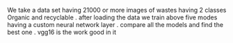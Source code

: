 We take a data set having 21000 or more images of wastes having 2 classes Organic and recyclable .
after loading the data we train above five modes having a custom neural network layer .
compare all the models and find the best one . 
vgg16 is the work good in it
